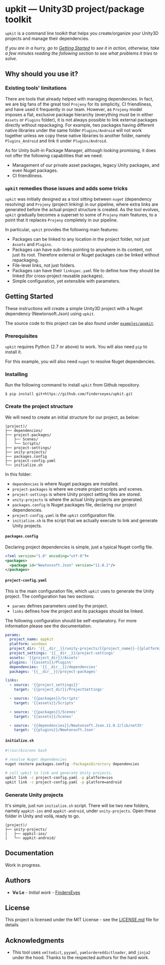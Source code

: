 # upkit &mdash; Unity3D project/package toolkit

`upkit` is a command line toolkit that helps you create/organize your Unity3D projects and manage their dependencies. 

_If you are in a hurry, go to [Getting Started](#getting-started) to see it in action, otherwise, take a few minutes reading the following section to see what problems it tries to solve._

## Why should you use it? 

### Existing tools' limitations

There are tools that already helped with managing dependencies. In fact, we are big fans of the great tool `Projeny` for its simplicity, CI friendliness, and have used it frequently in our team. However, as `Projeny` model imposes a flat, exclusive package hierarchy (everything must be in either `Assets` or `Plugins` folder), it is not always possible to link external packages directly without repackaging. For example, two packages having different native libraries under the same folder `Plugins/Android` will not work together unless we copy these native libraries to another folder, namely `Plugins_Android` and link it under `Plugins/Android`. 

As for Unity built-in Package Manager, although looking promising, it does not offer the following capabilities that we need:
* Management of our private asset packages, legacy Unity packages, and even Nuget packages.
* CI friendliness. 

### `upkit` remedies those issues and adds some tricks

`upkit` was initially designed as a tool sitting between `nuget` (dependency resolving) and `Projeny` (project linking) in our pipeline, where extra links are generated before the actual project structure is created. As the tool evolves, `upkit` gradually becomes a superset to some of `Projeny` main features, to a point that it replaces `Projeny` completely in our pipeline.

In particular, `upkit` provides the following main features:
* Packages can be linked to any location in the project folder, not just `Assets` and `Plugins`.
* Packages can have sub-links pointing to anywhere in its content, not just its root. Therefore external or Nuget packages can be linked without repackaging.
* File-level links, not just folders.
* Packages can have their `linkspec.yaml` file to define how they should be linked (for cross-project reusable packages).
* Simple configuration, yet extensible with parameters.


## Getting Started

These instructions will create a simple Unity3D project with a Nuget dependency (Newtonsoft.Json) using `upkit`.

The source code to this project can be also found under [`examples/appkit`](https://github.com/finderseyes/upkit/tree/develop/examples/appkit).

### Prerequisites

`upkit` requires Python (2.7 or above) to work. You will also need `pip` to install it.

For this example, you will also need `nuget` to resolve Nuget dependencies.

### Installing
Run the following command to install `upkit` from Github repository.

```
$ pip install git+https://github.com/finderseyes/upkit.git
```

### Create the project structure

We will need to create an initial structure for our project, as below: 

```
(project)/
├── dependencies/
├── project-packages/
│   ├── Scenes/
│   └── Scripts/
├── project-settings/
├── unity-projects/
├── packages.config
├── project-config.yaml
└── initialize.sh
```
In this folder:
* `dependencies` is where Nuget packages are installed.
* `project-packages` is where we create project scripts and scenes.
* `project-settings` is where Unity project setting files are stored. 
* `unity-projects` is where the actual Unity projects are generated.
* `packages.config` is Nuget packages file, declaring our project dependencies.
* `project-config.yaml` is the `upkit` configuration file. 
* `initialize.sh` is the script that we actually execute to link and generate Unity projects.

#### `packages.config`
Declaring project dependencies is simple, just a typical Nuget config file.
```xml
<?xml version="1.0" encoding="utf-8"?>
<packages>
  <package id="Newtonsoft.Json" version="11.0.2"/> 
</packages>
```

#### `project-config.yaml`
This is the main configuration file, which `upkit` uses to generate the Unity project. The configuration has two sections:
* `params` defines parameters used by the project. 
* `links` defines how the project and its packages should be linked. 

The following configuration should be self-explanatory. For more information please see the documentation.

```yaml
params:
  project_name: appkit
  platform: windows
  project_dir: '{{__dir__}}/unity-projects/{{project_name}}-{{platform}}'
  project_settings: '{{__dir__}}/project-settings'
  assets: '{{project_dir}}/Assets'
  plugins: '{{assets}}/Plugins'
  dependencies: '{{__dir__}}/dependencies'
  packages: '{{__dir__}}/project-packages'

links:
  - source: '{{project_settings}}'
    target: '{{project_dir}}/ProjectSettings'

  - source: '{{packages}}/Scripts'
    target: '{{assets}}/Scripts'

  - source: '{{packages}}/Scenes'
    target: '{{assets}}/Scenes'

  - source: '{{dependencies}}/Newtonsoft.Json.11.0.2/lib/net35'
    target: '{{plugins}}/Newtonsoft.Json'
```

#### `initialize.sh`
```bash
#!/usr/bin/env bash

# resolve Nuget dependencies
nuget restore packages.config -PackagesDirectory dependencies

# call upkit to link and generate Unity projects.
upkit link -c project-config.yaml -p platform=ios
upkit link -c project-config.yaml -p platform=android
```

### Generate Unity projects
It's simple, just run `initialize.sh` script. There will be two new folders, namely `appkit-ios` and `appkit-android`, under `unity-projects`. Open these folder in Unity and voilà, ready to go.
```
(project)/
├── unity-projects/
|   ├── appkit-ios/
|   └── appkit-android/
```

## Documentation

Work in progress.

## Authors

* **Vu Le** - *Initial work* - [FindersEyes](https://github.com/finderseyes)

## License

This project is licensed under the MIT License - see the [LICENSE.md](LICENSE.md) file for details

## Acknowledgments

* This tool uses `xmltodict`, `pyyaml`, `yamlordereddictloader`, and `jinja2` under the hood. Thanks to the respected authors for the hard work.

